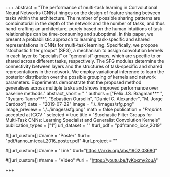 +++
abstract = "The performance of multi-task learning in Convolutional Neural Networks (CNNs) hinges on the design of feature sharing between tasks within the architecture. The number of possible sharing patterns are combinatorial in the depth of the network and the number of tasks, and thus hand-crafting an architecture, purely based on the human intuitions of task relationships can be time-consuming and suboptimal. In this paper, we present a probabilistic approach to learning task-specific and shared representations in CNNs for multi-task learning. Specifically, we propose “stochastic filter groups” (SFG), a mechanism to assign convolution kernels in each layer to “specialist” or “generalist” groups, which are specific to or shared across different tasks, respectively. The SFG modules determine the connectivity between layers and the structures of task-specific and shared representations in the network. We employ variational inference to learn the posterior distribution over the possible grouping of kernels and network parameters. Experiments demonstrate that the proposed method generalises across multiple tasks and shows improved performance over baseline methods." 
abstract_short = " "
authors = ["Felix J.S. Bragman*** ", "Ryutaro Tanno***", "Sebastien Ourselin", "Daniel C. Alexander", "M. Jorge Cardoso"]
date = "2019-07-22"
image = "./../images/sfg.png"
image_preview = "./../images/sfg.png"
math = false
publication = "*Preprint*: accepted at ICCV "
selected = true
title = "Stochastic Filter Groups for Multi-Task CNNs: Learning Specialist and Generalist Convolution Kernels"
publication_types = ["1"]
url_dataset = ""
#url_pdf = "pdf/tanno_iccv_2019"

#[[url_custom]]
#name = "Poster"
#url = "pdf/tanno_miccai_2016_poster.pdf"
#url_project = ""

#[[url_custom]]
#name = "Link"
#url="https://arxiv.org/abs/1902.03680"

#[[url_custom]]
#name = "Video"
#url = "https://youtu.be/fyKoxmy2ouA"

+++
